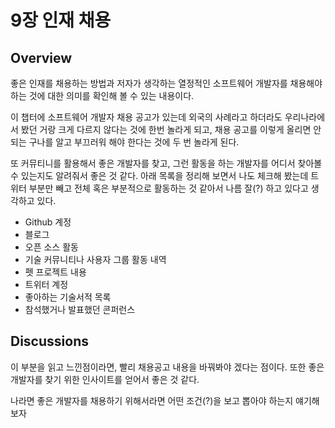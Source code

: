 # 9장 인재 채용

## Overview

좋은 인재를 채용하는 방법과 저자가 생각하는 열정적인 소프트웨어 개발자를 채용해야 하는 것에 대한 의미를 확인해 볼 수 있는 내용이다.

이 챕터에 소프트웨어 개발자 채용 공고가 있는데 외국의 사례라고 하더라도 우리나라에서 봤던 거랑 크게 다르지 않다는 것에 한번 놀라게 되고, 채용 공고를 이렇게 올리면 안되는 구나를 알고 부끄러워 해야 한다는 것에 두 번 놀라게 된다.

또 커뮤티니를 활용해서 좋은 개발자를 찾고, 그런 활동을 하는 개발자를 어디서 찾아볼 수 있는지도 알려줘서 좋은 것 같다. 아래 목록을 정리해 보면서 나도 체크해 봤는데 트위터 부분만 빼고 전체 혹은 부분적으로 활동하는 것 같아서 나름 잘(?) 하고 있다고 생각하고 있다.

- Github 계정
- 블로그
- 오픈 소스 활동
- 기술 커뮤니티나 사용자 그룹 활동 내역
- 펫 프로젝트 내용
- 트위터 계정
- 좋아하는 기술서적 목록
- 참석했거나 발표했던 콘퍼런스

## Discussions

이 부분을 읽고 느낀점이라면, 빨리 채용공고 내용을 바꿔봐야 겠다는 점이다.
또한 좋은 개발자를 찾기 위한 인사이트를 얻어서 좋은 것 같다.

나라면 좋은 개발자를 채용하기 위해서라면 어떤 조건(?)을 보고 뽑아야 하는지 얘기해 보자